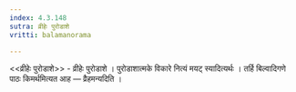 ```yaml
---
index: 4.3.148
sutra: व्रीहेः पुरोडाशे
vritti: balamanorama

---
```

<<व्रीहेः पुरोडाशे>> - व्रीहेः पुरोडाशे । पुरोडाशात्मके विकारे नित्यं मयट् स्यादित्यर्थः । तर्हि बिल्वादिगणे पाठः किमर्थमित्यत आह — व्रैहमन्यदिति । 